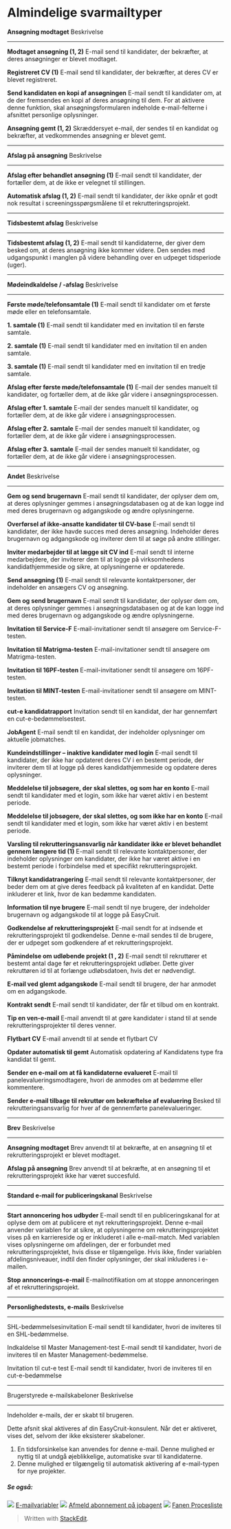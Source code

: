 # Almindelige svarmailtyper

**Ansøgning modtaget**
Beskrivelse
***
**Modtaget ansøgning (1, 2)**
E-mail send til kandidater, der bekræfter, at deres ansøgninger er blevet modtaget.

**Registreret CV (1)**
E-mail send til kandidater, der bekræfter, at deres CV er blevet registreret.

**Send kandidaten en kopi af ansøgningen**
E-mail sendt til kandidater om, at de der fremsendes en kopi af deres ansøgning til dem. For at aktivere denne funktion, skal ansøgningsformularen indeholde e-mail-felterne i afsnittet personlige oplysninger.

**Ansøgning gemt (1, 2)**
Skræddersyet e-mail, der sendes til en kandidat og bekræfter, at vedkommendes ansøgning er blevet gemt.
***
**Afslag på ansøgning**
Beskrivelse
***
**Afslag efter behandlet ansøgning (1)**
E-mail sendt til kandidater, der fortæller dem, at de ikke er velegnet til stillingen.

**Automatisk afslag (1, 2)**
E-mail sendt til kandidater, der ikke opnår et godt nok resultat i screeningsspørgsmålene til et rekrutteringsprojekt.
***
**Tidsbestemt afslag**
Beskrivelse
***
**Tidsbestemt afslag (1, 2)**
E-mail sendt til kandidaterne, der giver dem besked om, at deres ansøgning ikke kommer videre. Den sendes med udgangspunkt i manglen på videre behandling over en udpeget tidsperiode (uger).
***
**Mødeindkaldelse / -afslag**
Beskrivelse
***
**Første møde/telefonsamtale (1)**
E-mail sendt til kandidater om et første møde eller en telefonsamtale.

**1. samtale (1)**
E-mail sendt til kandidater med en invitation til en første samtale.

**2. samtale (1)**
E-mail sendt til kandidater med en invitation til en anden samtale.

**3. samtale (1)**
E-mail sendt til kandidater med en invitation til en tredje samtale.

**Afslag efter første møde/telefonsamtale (1)**
E-mail der sendes manuelt til kandidater, og fortæller dem, at de ikke går videre i ansøgningsprocessen.

**Afslag efter 1. samtale**
E-mail der sendes manuelt til kandidater, og fortæller dem, at de ikke går videre i ansøgningsprocessen.

**Afslag efter 2. samtale**
E-mail der sendes manuelt til kandidater, og fortæller dem, at de ikke går videre i ansøgningsprocessen.

**Afslag efter 3. samtale**
E-mail der sendes manuelt til kandidater, og fortæller dem, at de ikke går videre i ansøgningsprocessen.
***
**Andet**
Beskrivelse
***
**Gem og send brugernavn**
E-mail sendt til kandidater, der oplyser dem om, at deres oplysninger gemmes i ansøgningsdatabasen og at de kan logge ind med deres brugernavn og adgangskode og ændre oplysningerne.

**Overførsel af ikke-ansatte kandidater til CV-base**
E-mail sendt til kandidater, der ikke havde succes med deres ansøgning. Indeholder deres brugernavn og adgangskode og inviterer dem til at søge på andre stillinger.

**Inviter medarbejder til at lægge sit CV ind**
E-mail sendt til interne medarbejdere, der inviterer dem til at logge på virksomhedens kandidathjemmeside og sikre, at oplysningerne er opdaterede.

**Send ansøgning (1)**
E-mail sendt til relevante kontaktpersoner, der indeholder en ansægers CV og ansøgning.

**Gem og send brugernavn**
E-mail sendt til kandidater, der oplyser dem om, at deres oplysninger gemmes i ansøgningsdatabasen og at de kan logge ind med deres brugernavn og adgangskode og ændre oplysningerne.

**Invitation til Service-F**
E-mail-invitationer sendt til ansøgere om Service-F-testen.

**Invitation til Matrigma-testen**
E-mail-invitationer sendt til ansøgere om Matrigma-testen.

**Invitation til 16PF-testen**
E-mail-invitationer sendt til ansøgere om 16PF-testen.

**Invitation til MINT-testen**
E-mail-invitationer sendt til ansøgere om MINT-testen.

**cut-e kandidatrapport**
Invitation sendt til en kandidat, der har gennemført en cut-e-bedømmelsestest.

**JobAgent**
E-mail sendt til en kandidat, der indeholder oplysninger om aktuelle jobmatches.

**Kundeindstillinger – inaktive kandidater med login**
E-mail sendt til kandidater, der ikke har opdateret deres CV i en bestemt periode, der inviterer dem til at logge på deres kandidathjemmeside og opdatere deres oplysninger.

**Meddelelse til jobsøgere, der skal slettes, og som har en konto**
E-mail sendt til kandidater med et login, som ikke har været aktiv i en bestemt periode.

**Meddelelse til jobsøgere, der skal slettes, og som ikke har en konto**
E-mail sendt til kandidater med et login, som ikke har været aktiv i en bestemt periode.

**Varsling til rekrutteringsansvarlig når kandidater ikke er blevet behandlet gennem længere tid (1)**
E-mail sendt til relevante kontaktpersoner, der indeholder oplysninger om kandidater, der ikke har været aktive i en bestemt periode i forbindelse med et specifikt rekrutteringsprojekt.

**Tilknyt kandidatrangering**
E-mail sendt til relevante kontaktpersoner, der beder dem om at give deres feedback på kvaliteten af en kandidat. Dette inkluderer et link, hvor de kan bedømme kandidaten.

**Information til nye brugere**
E-mail sendt til nye brugere, der indeholder brugernavn og adgangskode til at logge på EasyCruit.

**Godkendelse af rekrutteringsprojekt**
E-mail sendt for at indsende et rekrutteringsprojekt til godkendelse. Denne e-mail sendes til de brugere, der er udpeget som godkendere af et rekrutteringsprojekt.

**Påmindelse om udløbende projekt (1 , 2)**
E-mail sendt til rekruttører et bestemt antal dage før et rekrutteringsprojekt udløber. Dette giver rekruttøren id til at forlænge udløbsdatoen, hvis det er nødvendigt.

**E-mail ved glemt adgangskode**
E-mail sendt til brugere, der har anmodet om en adgangskode.

**Kontrakt sendt**
E-mail sendt til kandidater, der får et tilbud om en kontrakt.

**Tip en ven-e-mail**
E-mail anvendt til at gøre kandidater i stand til at sende rekrutteringsprojekter til deres venner.

**Flytbart CV**
E-mail anvendt til at sende et flytbart CV

**Opdater automatisk til gemt**
Automatisk opdatering af Kandidatens type fra kandidat til gemt.

**Sender en e-mail om at få kandidaterne evalueret**
E-mail til panelevalueringsmodtagere, hvori de anmodes om at bedømme eller kommentere.

**Sender e-mail tilbage til rekruttør om bekræftelse af evaluering**
Besked til rekrutteringsansvarlig for hver af de gennemførte panelevalueringer.
***
**Brev**
Beskrivelse
***
**Ansøgning modtaget**
Brev anvendt til at bekræfte, at en ansøgning til et rekrutteringsprojekt er blevet modtaget.

**Afslag på ansøgning**
Brev anvendt til at bekræfte, at en ansøgning til et rekrutteringsprojekt ikke har været succesfuld.
***
**Standard e-mail for publiceringskanal**
Beskrivelse
***
**Start annoncering hos udbyder**
E-mail sendt til en publiceringskanal for at oplyse dem om at publicere et nyt rekrutteringsprojekt. Denne e-mail anvender variablen <department-about-inherited /> for at sikre, at oplysningerne om rekrutteringsprojektet vises på en karriereside og er inkluderet i alle e-mail-match. Med variablen vises oplysningerne om afdelingen, der er forbundet med rekrutteringsprojektet, hvis disse er tilgængelige. Hvis ikke, finder variablen afdelingsniveauer, indtil den finder oplysninger, der skal inkluderes i e-mailen.

**Stop annoncerings-e-mail**
E-mailnotifikation om at stoppe annonceringen af et rekrutteringsprojekt.
***
**Personlighedstests, e-mails**
Beskrivelse
***
SHL-bedømmelsesinvitation
E-mail sendt til kandidater, hvori de inviteres til en SHL-bedømmelse.

Indkaldelse til Master Management-test
E-mail sendt til kandidater, hvori de inviteres til en Master Management-bedømmelse.

Invitation til cut-e test
E-mail sendt til kandidater, hvori de inviteres til en cut-e-bedømmelse
***
Brugerstyrede e-mailskabeloner
Beskrivelse
***
Indeholder e-mails, der er skabt til brugeren.

Dette afsnit skal aktiveres af din EasyCruit-konsulent. Når det er aktiveret, vises det, selvom der ikke eksisterer skabeloner.

1.  En tidsforsinkelse kan anvendes for denne e-mail. Denne mulighed er nyttig til at undgå øjeblikkelige, automatiske svar til kandidaterne.
2.  Denne mulighed er tilgængelig til automatisk aktivering af e-mail-typen for nye projekter.

##### Se også:

![](../Resources/Images/icon-document-link.png)  [E-mailvariabler](email_variables.htm)
![](../Resources/Images/icon-document-link.png)  [Afmeld abonnement på jobagent](unsubscribe_from_job_agent.htm)
![](../Resources/Images/icon-document-link.png)  [Fanen Procesliste](recruitment_activities_list_tab.htm)


> Written with [StackEdit](https://stackedit.io/).
<!--stackedit_data:
eyJoaXN0b3J5IjpbNTc2NTg3NzMyXX0=
-->